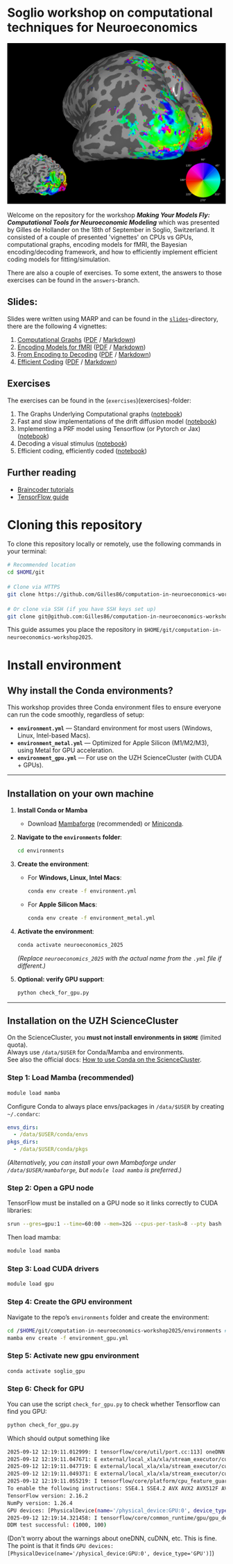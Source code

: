 # Soglio workshop on computational techniques for Neuroeconomics

![width:300px](slides/resources/prf.png)

Welcome on the repository for the workshop ***Making Your Models Fly: Computational Tools for Neuroeconomic Modeling*** which was presented by Gilles de Hollander on the 18th of September in Soglio, Switzerland.
It consisted of a couple of presented 'vignettes' on CPUs vs GPUs, computational graphs, encoding models for fMRI, the Bayesian encoding/decoding framework, and how to efficiently implement efficient coding models for fitting/simulation.

There are also a couple of exercises. To some extent, the answers to those exercises can be found in the `answers`-branch.

## Slides:

Slides were written using MARP and can be found in the [`slides`](slides)-directory, there are the following 4 vignettes:


1. [Computational Graphs](https://www.gillesdehollander.nl/computation-in-neuroeconomics-workshop2025/slides/1_computational_graphs.html) ([PDF](slides/1_computational_graphs.pdf) / [Markdown](slides/1_computational_graphs.md))
2. [Encoding Models for fMRI](https://www.gillesdehollander.nl/computation-in-neuroeconomics-workshop2025/slides/2_encoding_models.html) ([PDF](slides/2_encoding_models.pdf) / [Markdown](slides/2_encoding_models.md))
3. [From Encoding to Decoding](https://www.gillesdehollander.nl/computation-in-neuroeconomics-workshop2025/slides/3_from_encoding_to_decoding.html) ([PDF](slides/3_from_encoding_to_decoding.pdf) / [Markdown](slides/3_from_encoding_to_decoding.md))
4. [Efficient Coding](https://www.gillesdehollander.nl/computation-in-neuroeconomics-workshop2025/slides/4_efficient_coding.html) ([PDF](slides/4_efficient_coding.pdf) / [Markdown](slides/4_efficient_coding.md))



## Exercises
The exercises can be found in the (`exercises`)(exercises)-folder:

 1. The Graphs Underlying Computational graphs ([notebook](notebooks/1_computational_graphs.ipynb))
 2. Fast and slow implementations of the drift diffusion model ([notebook](notebooks/2_ddm_fast_and_slow.ipynb))
 3. Implementing a PRF model using Tensorflow (or Pytorch or Jax) ([notebook](notebooks/3_implement_prf.ipynb))
 4. Decoding a visual stimulus ([notebook](notebooks/4_decode.ipynb))
 5. Efficient coding, efficiently coded ([notebook](notebooks/5_efficient_coding.ipynb))

## Further reading
- [Braincoder tutorials](https://braincoder-devs.github.io/)  
- [TensorFlow guide](https://www.tensorflow.org/guide)  



# Cloning this repository

To clone this repository locally or remotely, use the following commands in your terminal:

```bash
# Recommended location
cd $HOME/git

# Clone via HTTPS
git clone https://github.com/Gilles86/computation-in-neuroeconomics-workshop2025.git

# Or clone via SSH (if you have SSH keys set up)
git clone git@github.com:Gilles86/computation-in-neuroeconomics-workshop2025.git
```

This guide assumes you place the repository in `$HOME/git/computation-in-neuroeconomics-workshop2025`.

# Install environment

## Why install the Conda environments?

This workshop provides three Conda environment files to ensure everyone can run the code smoothly, regardless of setup:

- **`environment.yml`** — Standard environment for most users (Windows, Linux, Intel-based Macs).  
- **`environment_metal.yml`** — Optimized for Apple Silicon (M1/M2/M3), using Metal for GPU acceleration.  
- **`environment_gpu.yml`** — For use on the UZH ScienceCluster (with CUDA + GPUs).

---

## Installation on your own machine

1. **Install Conda or Mamba**  
   - Download [Mambaforge](https://github.com/conda-forge/miniforge#mambaforge) (recommended) or [Miniconda](https://docs.conda.io/en/latest/miniconda.html).  

2. **Navigate to the `environments` folder**:
   ```bash
   cd environments
   ```

3. **Create the environment**:
   - For **Windows, Linux, Intel Macs**:
     ```bash
     conda env create -f environment.yml
     ```
   - For **Apple Silicon Macs**:
     ```bash
     conda env create -f environment_metal.yml
     ```

4. **Activate the environment**:
   ```bash
   conda activate neuroeconomics_2025
   ```
   *(Replace `neuroeconomics_2025` with the actual name from the `.yml` file if different.)*

5. **Optional: verify GPU support**:
   ```bash
   python check_for_gpu.py
   ```

---

## Installation on the UZH ScienceCluster

On the ScienceCluster, you **must not install environments in `$HOME`** (limited quota).  
Always use `/data/$USER` for Conda/Mamba and environments.  
See also the official docs: [How to use Conda on the ScienceCluster](https://docs.s3it.uzh.ch/how-to_articles/how_to_use_conda/).

### Step 1: Load Mamba (recommended)
```bash
module load mamba
```

Configure Conda to always place envs/packages in `/data/$USER` by creating `~/.condarc`:
```yaml
envs_dirs:
  - /data/$USER/conda/envs
pkgs_dirs:
  - /data/$USER/conda/pkgs
```

*(Alternatively, you can install your own Mambaforge under `/data/$USER/mambaforge`, but `module load mamba` is preferred.)*

### Step 2: Open a GPU node
TensorFlow must be installed on a GPU node so it links correctly to CUDA libraries:
```bash
srun --gres=gpu:1 --time=60:00 --mem=32G --cpus-per-task=8 --pty bash
```

Then load mamba:
```bash
module load mamba
```

### Step 3: Load CUDA drivers
```bash
module load gpu
```

### Step 4: Create the GPU environment
Navigate to the repo’s `environments` folder and create the environment:
```bash
cd /$HOME/git/computation-in-neuroeconomics-workshop2025/environments # replace with whatever you use
mamba env create -f environment_gpu.yml
```

### Step 5: Activate new gpu environment
```bash
conda activate soglio_gpu
```

### Step 6: Check for GPU
You can use the script `check_for_gpu.py` to check whether Tensorflow can find you GPU:

```bash
python check_for_gpu.py
```

Which should output something like
```bash
2025-09-12 12:19:11.012999: I tensorflow/core/util/port.cc:113] oneDNN custom operations are on. You may see slightly different numerical results due to floating-point round-off errors from different computation orders. To turn them off, set the environment variable `TF_ENABLE_ONEDNN_OPTS=0`.
2025-09-12 12:19:11.047671: E external/local_xla/xla/stream_executor/cuda/cuda_dnn.cc:10575] Unable to register cuDNN factory: Attempting to register factory for plugin cuDNN when one has already been registered
2025-09-12 12:19:11.047719: E external/local_xla/xla/stream_executor/cuda/cuda_fft.cc:479] Unable to register cuFFT factory: Attempting to register factory for plugin cuFFT when one has already been registered
2025-09-12 12:19:11.049371: E external/local_xla/xla/stream_executor/cuda/cuda_blas.cc:1442] Unable to register cuBLAS factory: Attempting to register factory for plugin cuBLAS when one has already been registered
2025-09-12 12:19:11.055219: I tensorflow/core/platform/cpu_feature_guard.cc:210] This TensorFlow binary is optimized to use available CPU instructions in performance-critical operations.
To enable the following instructions: SSE4.1 SSE4.2 AVX AVX2 AVX512F AVX512_VNNI FMA, in other operations, rebuild TensorFlow with the appropriate compiler flags.
TensorFlow version: 2.16.2
NumPy version: 1.26.4
GPU devices: [PhysicalDevice(name='/physical_device:GPU:0', device_type='GPU')]
2025-09-12 12:19:14.321458: I tensorflow/core/common_runtime/gpu/gpu_device.cc:1928] Created device /job:localhost/replica:0/task:0/device:GPU:0 with 31134 MB memory:  -> device: 0, name: Tesla V100-SXM2-32GB, pci bus id: 0000:89:00.0, compute capability: 7.0
DDM test successful: (1000, 100)
```

(Don't worry about the warnings about oneDNN, cuDNN, etc. This is fine. The point is that it finds `GPU devices: [PhysicalDevice(name='/physical_device:GPU:0', device_type='GPU')]`)

